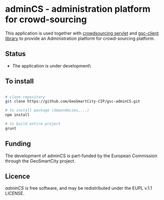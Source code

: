 # adminCS - administration platform for crowd-sourcing
This application is used together with [crowdsourcing servlet](https://github.com/GeoSmartCity-CIP/crowd-sourcing) 
and [gsc-client library](https://github.com/GeoSmartCity-CIP/gsc-client) to provide an Administration platform for crowd-sourcing platform.

## Status
* The application is under development\

## To install
```bash

# clone repository
git clone https://github.com/GeoSmartCity-CIP/gsc-adminCS.git

# to install package (dependecies,...)
npm install

# to build entire project 
grunt

```
## Funding
The development of adminCS is part-funded by the European Commission through the GeoSmartCity project.

## Licence 
*adminCS* is free software, and may be redistributed under the EUPL v.1.1 LICENSE.